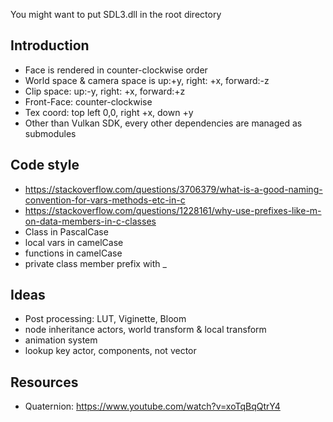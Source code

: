 You might want to put SDL3.dll in the root directory

## Introduction
- Face is rendered in counter-clockwise order
- World space & camera space is up:+y, right: +x, forward:-z
- Clip space: up:-y, right: +x, forward:+z
- Front-Face: counter-clockwise
- Tex coord: top left 0,0, right +x, down +y
- Other than Vulkan SDK, every other dependencies are managed as submodules

## Code style
- https://stackoverflow.com/questions/3706379/what-is-a-good-naming-convention-for-vars-methods-etc-in-c
- https://stackoverflow.com/questions/1228161/why-use-prefixes-like-m-on-data-members-in-c-classes
- Class in PascalCase
- local vars in camelCase
- functions in camelCase
- private class member prefix with _

## Ideas
- Post processing: LUT, Viginette, Bloom
- node inheritance actors, world transform & local transform
- animation system
- lookup key actor, components, not vector

## Resources
- Quaternion: https://www.youtube.com/watch?v=xoTqBqQtrY4

